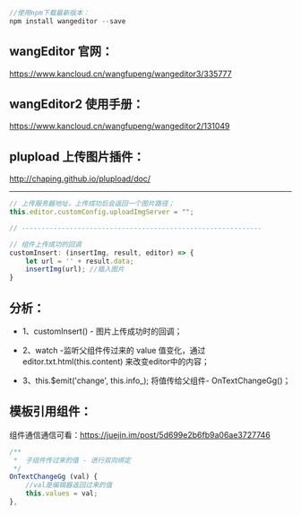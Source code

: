 ```js
//使用npm下载最新版本：
npm install wangeditor --save
```

## wangEditor 官网：
https://www.kancloud.cn/wangfupeng/wangeditor3/335777

## wangEditor2 使用手册：
https://www.kancloud.cn/wangfupeng/wangeditor2/131049

## plupload 上传图片插件：
http://chaping.github.io/plupload/doc/ 

---

```js
// 上传服务器地址，上传成功后会返回一个图片路径；
this.editor.customConfig.uploadImgServer = "";

// ------------------------------------------------------------

// 组件上传成功的回调
customInsert: (insertImg, result, editor) => {
    let url = '' + result.data;
    insertImg(url); //插入图片
}
```

## 分析：

- 1、customInsert() - 图片上传成功时的回调；

- 2、watch -监听父组件传过来的 value 值变化，通过 editor.txt.html(this.content) 来改变editor中的内容；

- 3、this.$emit('change', this.info_);  将值传给父组件- OnTextChangeGg()；

## 模板引用组件：

组件通信通信可看：https://juejin.im/post/5d699e2b6fb9a06ae3727746

```js
/**
 *  子组件传过来的值 - 进行双向绑定
 */
OnTextChangeGg (val) {
    //val是编辑器返回过来的值
    this.values = val;
},

```